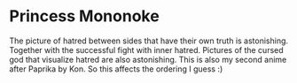 # Princess Mononoke

The picture of hatred between sides that have their own truth is astonishing. Together with the successful fight with inner hatred. Pictures of the cursed god that visualize hatred are also astonishing. This is also my second anime after Paprika by Kon. So this affects the ordering I guess :)
